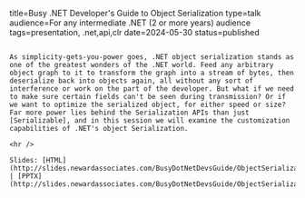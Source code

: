 title=Busy .NET Developer's Guide to Object Serialization
type=talk
audience=For any intermediate .NET (2 or more years) audience
tags=presentation, .net,api,clr
date=2024-05-30
status=published
~~~~~~

As simplicity-gets-you-power goes, .NET object serialization stands as one of the greatest wonders of the .NET world. Feed any arbitrary object graph to it to transform the graph into a stream of bytes, then deserialize back into objects again, all without any sort of interference or work on the part of the developer. But what if we need to make sure certain fields can't be seen during transmission? Or if we want to optimize the serialized object, for either speed or size? Far more power lies behind the Serialization APIs than just [Serializable], and in this session we will examine the customization capabilities of .NET's object Serialization.
    
<hr />

Slides: [HTML](http://slides.newardassociates.com/BusyDotNetDevsGuide/ObjectSerialization.html) | [PPTX](http://slides.newardassociates.com/BusyDotNetDevsGuide/ObjectSerialization.pptx)
